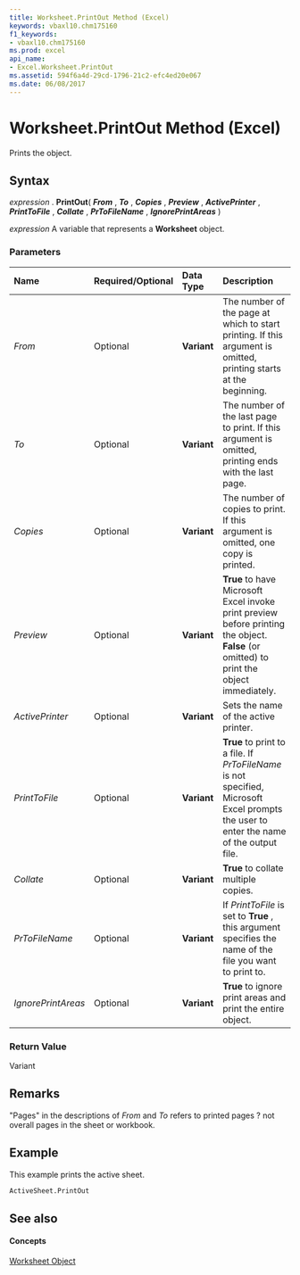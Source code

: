 ```yaml
---
title: Worksheet.PrintOut Method (Excel)
keywords: vbaxl10.chm175160
f1_keywords:
- vbaxl10.chm175160
ms.prod: excel
api_name:
- Excel.Worksheet.PrintOut
ms.assetid: 594f6a4d-29cd-1796-21c2-efc4ed20e067
ms.date: 06/08/2017
---
```



# Worksheet.PrintOut Method (Excel)

Prints the object.


## Syntax

 _expression_ . **PrintOut**( **_From_** , **_To_** , **_Copies_** , **_Preview_** , **_ActivePrinter_** , **_PrintToFile_** , **_Collate_** , **_PrToFileName_** , **_IgnorePrintAreas_** )

 _expression_ A variable that represents a **Worksheet** object.


### Parameters



|**Name**|**Required/Optional**|**Data Type**|**Description**|
|:-----|:-----|:-----|:-----|
| _From_|Optional| **Variant**|The number of the page at which to start printing. If this argument is omitted, printing starts at the beginning.|
| _To_|Optional| **Variant**|The number of the last page to print. If this argument is omitted, printing ends with the last page.|
| _Copies_|Optional| **Variant**|The number of copies to print. If this argument is omitted, one copy is printed.|
| _Preview_|Optional| **Variant**| **True** to have Microsoft Excel invoke print preview before printing the object. **False** (or omitted) to print the object immediately.|
| _ActivePrinter_|Optional| **Variant**|Sets the name of the active printer.|
| _PrintToFile_|Optional| **Variant**| **True** to print to a file. If _PrToFileName_ is not specified, Microsoft Excel prompts the user to enter the name of the output file.|
| _Collate_|Optional| **Variant**| **True** to collate multiple copies.|
| _PrToFileName_|Optional| **Variant**|If  _PrintToFile_ is set to **True** , this argument specifies the name of the file you want to print to.|
| _IgnorePrintAreas_|Optional| **Variant**| **True** to ignore print areas and print the entire object.|

### Return Value

Variant


## Remarks

"Pages" in the descriptions of  _From_ and _To_ refers to printed pages ? not overall pages in the sheet or workbook.


## Example

This example prints the active sheet.


```vb
ActiveSheet.PrintOut
```


## See also


#### Concepts


[Worksheet Object](Excel.Worksheet.md)


